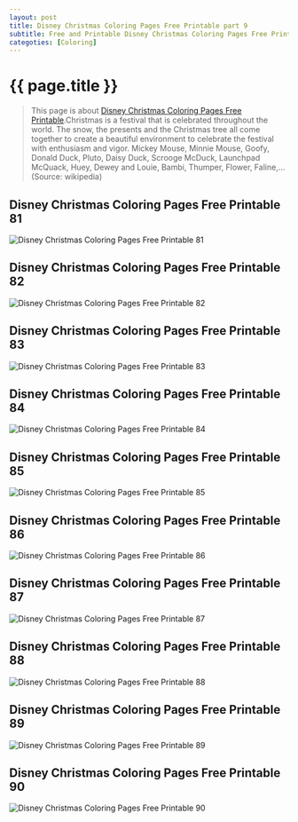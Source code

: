 ```yaml
---
layout: post
title: Disney Christmas Coloring Pages Free Printable part 9
subtitle: Free and Printable Disney Christmas Coloring Pages Free Printable part 9
categoties: [Coloring]
---
```

{{ page.title }}
================
> This page is about [Disney Christmas Coloring Pages Free Printable](https://hoanghabelle.github.io/).Christmas is a festival that is celebrated throughout the world. The snow, the presents and the Christmas tree all come together to create a beautiful environment to celebrate the festival with enthusiasm and vigor. Mickey Mouse, Minnie Mouse, Goofy, Donald Duck, Pluto, Daisy Duck, Scrooge McDuck, Launchpad McQuack, Huey, Dewey and Louie, Bambi, Thumper, Flower, Faline,... (Source: wikipedia)

## Disney Christmas Coloring Pages Free Printable 81
![Disney Christmas Coloring Pages Free Printable 81](https://hoanghabelle.github.io/images/Disney-Christmas-Coloring-Pages-Free-Printable%20(81).jpg "Disney Christmas Coloring Pages Free Printable 81")

## Disney Christmas Coloring Pages Free Printable 82
![Disney Christmas Coloring Pages Free Printable 82](https://hoanghabelle.github.io/images/Disney-Christmas-Coloring-Pages-Free-Printable%20(82).jpg "Disney Christmas Coloring Pages Free Printable 82")

## Disney Christmas Coloring Pages Free Printable 83
![Disney Christmas Coloring Pages Free Printable 83](https://hoanghabelle.github.io/images/Disney-Christmas-Coloring-Pages-Free-Printable%20(83).jpg "Disney Christmas Coloring Pages Free Printable 83")

## Disney Christmas Coloring Pages Free Printable 84
![Disney Christmas Coloring Pages Free Printable 84](https://hoanghabelle.github.io/images/Disney-Christmas-Coloring-Pages-Free-Printable%20(84).jpg "Disney Christmas Coloring Pages Free Printable 84")

<script async src="//pagead2.googlesyndication.com/pagead/js/adsbygoogle.js"></script><ins class="adsbygoogle" style="display:block" data-ad-format="fluid" data-ad-layout-key="-8i+1w-dq+e9+ft" data-ad-client="ca-pub-6753140515841889" data-ad-slot="6190446671"></ins> <script> (adsbygoogle = window.adsbygoogle || []).push({}); </script>

## Disney Christmas Coloring Pages Free Printable 85
![Disney Christmas Coloring Pages Free Printable 85](https://hoanghabelle.github.io/images/Disney-Christmas-Coloring-Pages-Free-Printable%20(85).jpg "Disney Christmas Coloring Pages Free Printable 85")

## Disney Christmas Coloring Pages Free Printable 86
![Disney Christmas Coloring Pages Free Printable 86](https://hoanghabelle.github.io/images/Disney-Christmas-Coloring-Pages-Free-Printable%20(86).jpg "Disney Christmas Coloring Pages Free Printable 86")

## Disney Christmas Coloring Pages Free Printable 87
![Disney Christmas Coloring Pages Free Printable 87](https://hoanghabelle.github.io/images/Disney-Christmas-Coloring-Pages-Free-Printable%20(87).jpg "Disney Christmas Coloring Pages Free Printable 87")

## Disney Christmas Coloring Pages Free Printable 88
![Disney Christmas Coloring Pages Free Printable 88](https://hoanghabelle.github.io/images/Disney-Christmas-Coloring-Pages-Free-Printable%20(88).jpg "Disney Christmas Coloring Pages Free Printable 88")

<script async src="//pagead2.googlesyndication.com/pagead/js/adsbygoogle.js"></script><ins class="adsbygoogle" style="display:block" data-ad-format="fluid" data-ad-layout-key="-8i+1w-dq+e9+ft" data-ad-client="ca-pub-6753140515841889" data-ad-slot="6190446671"></ins> <script> (adsbygoogle = window.adsbygoogle || []).push({}); </script>

## Disney Christmas Coloring Pages Free Printable 89
![Disney Christmas Coloring Pages Free Printable 89](https://hoanghabelle.github.io/images/Disney-Christmas-Coloring-Pages-Free-Printable%20(89).jpg "Disney Christmas Coloring Pages Free Printable 89")

## Disney Christmas Coloring Pages Free Printable 90
![Disney Christmas Coloring Pages Free Printable 90](https://hoanghabelle.github.io/images/Disney-Christmas-Coloring-Pages-Free-Printable%20(90).jpg "Disney Christmas Coloring Pages Free Printable 90")


